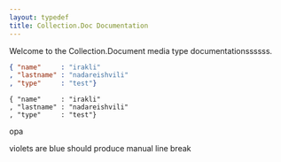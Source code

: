 ```yaml
---
layout: typedef
title: Collection.Doc Documentation
---
```


Welcome to the Collection.Document media type documentationssssss.

```json
{ "name"     : "irakli"
, "lastname" : "nadareishvili"
, "type"	 : "test"}
```

    { "name"     : "irakli"
    , "lastname" : "nadareishvili"
    , "type"	 : "test"}

opa


violets are blue
should produce manual line break